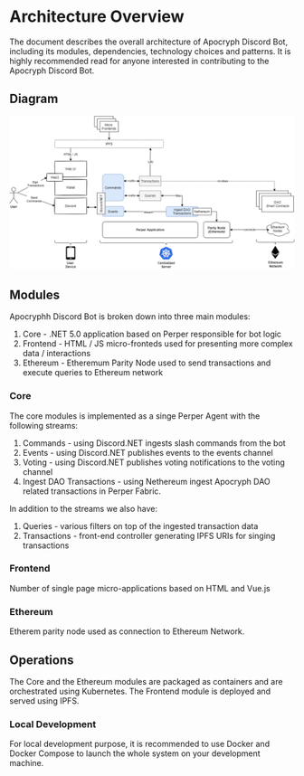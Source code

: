 # Architecture Overview
The document describes the overall architecture of Apocryph Discord Bot, 
including its modules, dependencies, technology choices and patterns.
It is highly recommended read for anyone interested in contributing to the
Apocryph Discord Bot.

## Diagram
![Diagram](architecture-overview.png)

## Modules
Apocryphh Discord Bot is broken down into three main modules:
1. Core - .NET 5.0 application based on Perper responsible for bot logic
2. Frontend - HTML / JS micro-fronteds used for presenting more complex data / interactions
3. Ethereum - Etheremum Parity Node used to send transactions and execute queries to Ethereum network

### Core
The core modules is implemented as a singe Perper Agent with the following streams:
1. Commands - using Discord.NET ingests slash commands from the bot
2. Events - using Discord.NET publishes events to the events channel
3. Voting - using Discord.NET publishes voting notifications to the voting channel
4. Ingest DAO Transactions - using Nethereum ingest Apocryph DAO related transactions in
Perper Fabric.

In addition to the streams we also have:
1. Queries - various filters on top of the ingested transaction data
2. Transactions - front-end controller generating IPFS URIs for singing transactions

### Frontend
Number of single page micro-applications based on HTML and Vue.js

### Ethereum 
Etherem parity node used as connection to Ethereum Network.

## Operations
The Core and the Ethereum modules are packaged as containers and 
are orchestrated using Kubernetes. The Frontend module is deployed 
and served using IPFS.

### Local Development
For local development purpose, it is recommended to use Docker and 
Docker Compose to launch the whole system on your development machine.